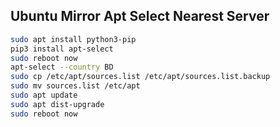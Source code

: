 ## Ubuntu Mirror Apt Select Nearest Server
```sh
sudo apt install python3-pip
pip3 install apt-select
sudo reboot now
apt-select --country BD
sudo cp /etc/apt/sources.list /etc/apt/sources.list.backup
sudo mv sources.list /etc/apt
sudo apt update
sudo apt dist-upgrade
sudo reboot now
```

